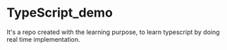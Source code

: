 # TypeScript_demo
It's a repo created with the learning purpose, to learn typescript by doing real time implementation.
